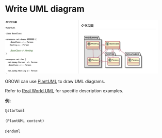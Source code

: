 # Write UML diagram

![](./images/uml_diagrams.png)

GROWI can use [PlantUML](http://plantuml.com/) to draw UML diagrams.

Refer to [Real World UML](https://real-world-plantuml.com/) for specific description examples.

**例:**

```markdown
@startuml

(PlantUML content)

@enduml
```